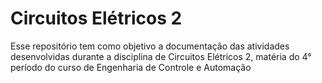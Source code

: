 # Circuitos Elétricos 2
Esse repositório tem como objetivo a documentação das atividades desenvolvidas durante a disciplina de Circuitos Elétricos 2, matéria do 4° período do curso de Engenharia de Controle e Automação
